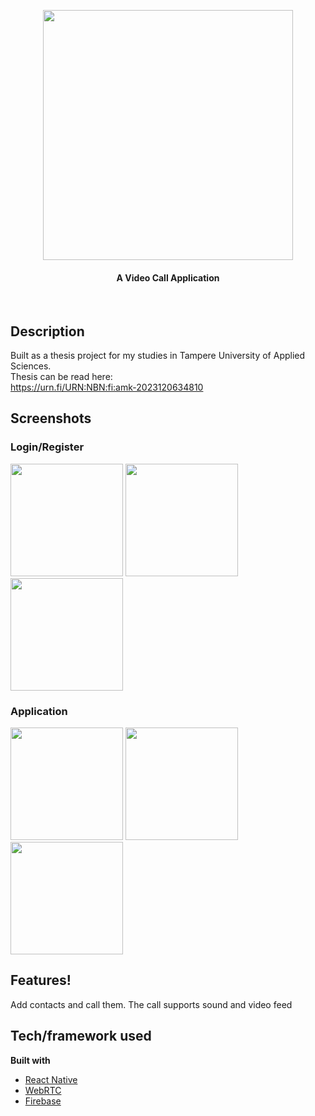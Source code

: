 <p align="center">
 <img align="center" width="400" src="https://github.com/Jaakko00/QuallApp/assets/69541309/739bef03-281e-4023-8146-440f03d584b4" />
</p>
<h4 align="center">A Video Call Application</h1>
<br>

## Description
Built as a thesis project for my studies in Tampere University of Applied Sciences. <br/>
Thesis can be read here: <br/>
https://urn.fi/URN:NBN:fi:amk-2023120634810


## Screenshots
### Login/Register
<img src="https://github.com/Jaakko00/QuallApp/assets/69541309/ec4b272c-3c79-4946-9108-3902ce6dba72" width="180"> 
<img src="https://github.com/Jaakko00/QuallApp/assets/69541309/a017677e-db40-4573-9f5f-cfb4222d7677" width="180"> 
<img src="https://github.com/Jaakko00/QuallApp/assets/69541309/9b6b2918-438f-43f6-8d51-d2e22d850a05" width="180"> 

### Application
<img src="https://github.com/Jaakko00/QuallApp/assets/69541309/73568013-2c53-4ce3-b956-221ae0a948e0" width="180"> 
<img src="https://github.com/Jaakko00/QuallApp/assets/69541309/ac593007-afd9-48c4-9793-419fb4850ae8" width="180"> 
<img src="https://github.com/Jaakko00/QuallApp/assets/69541309/67cc57dd-1230-4eb4-bf45-0ca50042c009" width="180"> 



## Features!

Add contacts and call them. The call supports sound and video feed

## Tech/framework used

<b>Built with</b>
- [React Native](https://reactnative.dev)
- [WebRTC](https://webrtc.org)
- [Firebase](https://firebase.google.com)

 
